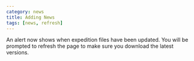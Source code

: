 ```yaml
---
category: news
title: Adding News
tags: [news, refresh]
---
```


An alert now shows when expedition files have been updated. You will be prompted to refresh the page to make sure you download the latest versions.